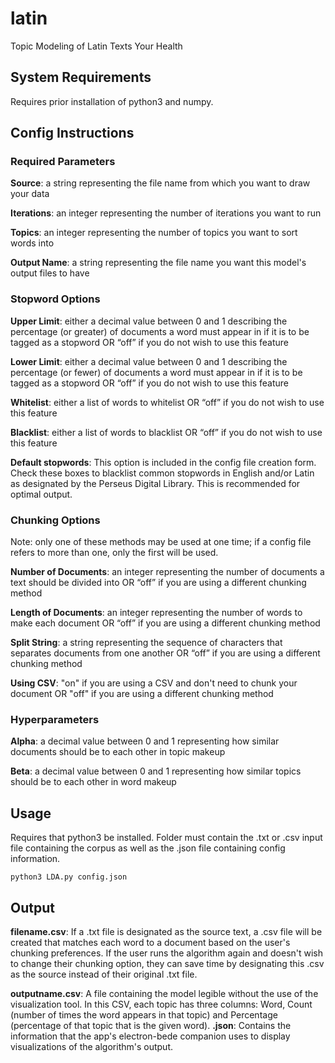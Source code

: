 # latin
Topic Modeling of Latin Texts Your Health

## System Requirements
Requires prior installation of python3 and numpy. 

## Config Instructions

### Required Parameters
 **Source**: a string representing the file name from which you want to draw your data

 **Iterations**: an integer representing the number of iterations you want to run

 **Topics**: an integer representing the number of topics you want to sort words into

 **Output Name**: a string representing the file name you want this model's output files to have

### Stopword Options
 **Upper Limit**: either a decimal value between 0 and 1 describing the percentage (or greater) of documents a word must appear in if it is to be tagged as a stopword OR “off” if you do not wish to use this feature

 **Lower Limit**: either a decimal value between 0 and 1 describing the percentage (or fewer) of documents a word must
 appear in if it is to be tagged as a stopword OR “off” if you do not wish to use this feature

 **Whitelist**: either a list of words to whitelist OR “off” if you do not wish to use this feature

 **Blacklist**: either a list of words to blacklist OR “off” if you do not wish to use this feature

**Default stopwords**: This option is included in the config file creation form. Check these boxes to blacklist common stopwords in English and/or Latin as designated by the Perseus Digital Library. This is recommended for optimal output.

### Chunking Options
Note: only one of these methods may be used at one time; if a config file refers to more than one,
only the first will be used.

 **Number of Documents**: an integer representing the number of documents a text should be divided into OR “off” if you
 are using a different chunking method

 **Length of Documents**: an integer representing the number of words to make each document OR “off” if you are using a
 different chunking method

 **Split String**: a string representing the sequence of characters that separates documents from one another OR “off” if you are using a different chunking method

 **Using CSV**: "on" if you are using a CSV and don't need to chunk your document OR "off" if you are using a different chunking method

### Hyperparameters
 **Alpha**: a decimal value between 0 and 1 representing how similar documents should be to each other in topic makeup

 **Beta**: a decimal value between 0 and 1 representing how similar topics should be to each other in word makeup

## Usage
Requires that python3 be installed. Folder must contain the .txt or .csv input file containing the corpus as well as the .json file containing config information. 

    python3 LDA.py config.json

## Output
**filename.csv**: If a .txt file is designated as the source text, a .csv file will be created that matches each word to a document based on the user's chunking preferences. If the user runs the algorithm again and doesn't wish to change their chunking option, they can save time by designating this .csv as the source instead of their original .txt file.

**outputname.csv**: A file containing the model legible without the use of the visualization tool. In this CSV, each topic has three columns: Word, Count (number of times the
            word appears in that topic) and Percentage (percentage of that topic that is the given word).
**.json**: Contains the information that the app's electron-bede companion uses to display visualizations of the algorithm's output.